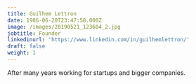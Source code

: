 ```yaml
---
title: Guilhem Lettron
date: 1986-06-20T23:47:58.000Z
image: /images/20190521_123604_2.jpg
jobtitle: Founder
linkedinurl: 'https://www.linkedin.com/in/guilhemlettron/'
draft: false
weight: 1
---
```

After many years working for startups and bigger companies.
